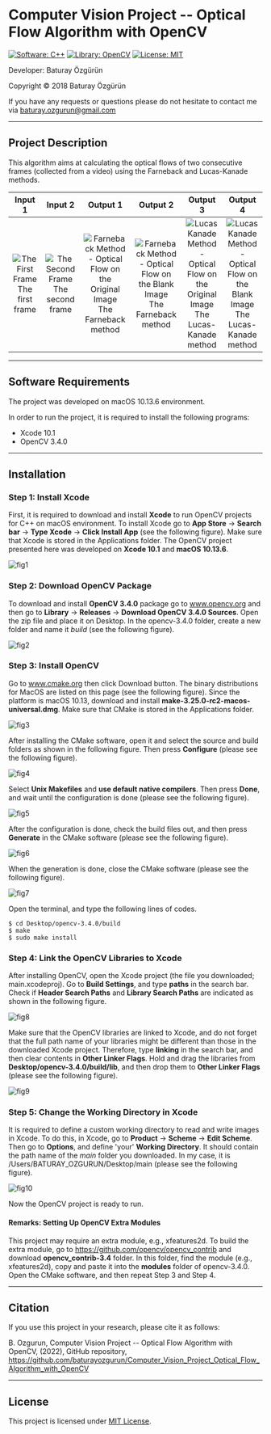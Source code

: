 # Computer Vision Project -- Optical Flow Algorithm with OpenCV
[![Software: C++](https://img.shields.io/badge/Software-C%2B%2B-blue)](http://www.cplusplus.org/)  [![Library: OpenCV](https://img.shields.io/badge/Library-OpenCV-green)](https://www.opencv.org/) [![License: MIT](https://img.shields.io/badge/License-MIT-lightgrey)](https://mit-license.org/) 

Developer: Baturay Özgürün

Copyright © 2018 Baturay Özgürün

If you have any requests or questions please do not hesitate to contact me via baturay.ozgurun@gmail.com

---

## Project Description

This algorithm aims at calculating the optical flows of two consecutive frames (collected from a video) using the Farneback and Lucas-Kanade methods.

| Input 1 | Input 2 | Output 1 | Output 2 | Output 3 | Output 4 |
| :---: | :---: | :---: | :---: | :---: | :---: |
| ![The First Frame](https://user-images.githubusercontent.com/76174639/199688043-01bf4890-9c15-4b60-8865-025628318731.jpg) The first frame | ![The Second Frame](https://user-images.githubusercontent.com/76174639/199688065-93c1f73f-733a-4385-9fe6-782ec103d678.jpg) The second frame | ![Farneback Method - Optical Flow on the Original Image](https://user-images.githubusercontent.com/76174639/199688094-c9e0b11c-d034-4313-abdc-31d3cf6a6f77.jpg) The Farneback method | ![Farneback Method - Optical Flow on the Blank Image](https://user-images.githubusercontent.com/76174639/199688116-239c90ab-2d13-47c8-be23-c7c82b071ea4.jpg) The Farneback method | ![Lucas Kanade Method - Optical Flow on the Original Image](https://user-images.githubusercontent.com/76174639/199688143-2b1edd6e-563f-4a87-9caf-4739c6e421c5.jpg)The Lucas-Kanade method | ![Lucas Kanade Method - Optical Flow on the Blank Image](https://user-images.githubusercontent.com/76174639/199688164-a389c91e-c41a-4c5d-ab1e-e687e0c08045.jpg) The Lucas-Kanade method | 

---

## Software Requirements

The project was developed on macOS 10.13.6 environment. 

In order to run the project, it is required to install the following programs:
- Xcode 10.1
- OpenCV 3.4.0

---

## Installation

### Step 1: Install Xcode
First, it is required to download and install **Xcode** to run OpenCV projects for C++ on macOS environment. To install Xcode go to **App Store** -> **Search bar** -> **Type Xcode** -> **Click Install App** (see the following figure). Make sure that Xcode is stored in the Applications folder. The OpenCV project presented here was developed on **Xcode 10.1** and **macOS 10.13.6**.

![fig1](https://user-images.githubusercontent.com/76174639/197363657-32774932-cf69-407a-b30e-f058c19f1d61.png)

### Step 2: Download OpenCV Package
To download and install **OpenCV 3.4.0** package go to www.opencv.org and then go to **Library** -> **Releases** -> **Download OpenCV 3.4.0 Sources**. Open the zip file and place it on Desktop. In the opencv-3.4.0 folder, create a new folder and name it *build* (see the following figure).

![fig2](https://user-images.githubusercontent.com/76174639/197363690-788fce3a-d926-4c46-87b5-00680dc9ab35.png)

### Step 3: Install OpenCV
Go to www.cmake.org then click Download button. The binary distributions for MacOS are listed on this page (see the following figure). Since the platform is macOS 10.13, download and install **make-3.25.0-rc2-macos-universal.dmg**. Make sure that CMake is stored in the Applications folder.

![fig3](https://user-images.githubusercontent.com/76174639/197363696-e8b0fe57-9071-481e-abee-883fa1ca9bfe.png)

After installing the CMake software, open it and select the source and build folders as shown in the following figure. Then press **Configure** (please see the following figure).

![fig4](https://user-images.githubusercontent.com/76174639/197363701-1b20712b-bb4a-4c84-b821-d9477b289b8d.png)

Select **Unix Makefiles** and **use default native compilers**. Then press **Done**, and wait until the configuration is done (please see the following figure).

![fig5](https://user-images.githubusercontent.com/76174639/197363740-df8a5e2c-2088-4e64-87c8-b6facad92787.png)

After the configuration is done, check the build files out, and then press **Generate** in the CMake software (please see the following figure). 

![fig6](https://user-images.githubusercontent.com/76174639/197363705-6d8c75e5-53fc-4fc1-a0dd-26f731515349.png)

When the generation is done, close the CMake software (please see the following figure). 

![fig7](https://user-images.githubusercontent.com/76174639/197363706-f4f97304-9c75-4844-93d4-9a3aaeb92dbc.png)

Open the terminal, and type the following lines of codes.

``` 
$ cd Desktop/opencv-3.4.0/build
$ make
$ sudo make install
```

### Step 4: Link the OpenCV Libraries to Xcode

After installing OpenCV, open the Xcode project (the file you downloaded; main.xcodeproj). Go to **Build Settings**, and type **paths** in the search bar. Check if **Header Search Paths** and **Library Search Paths** are indicated as shown in the following figure. 

![fig8](https://user-images.githubusercontent.com/76174639/197363708-677a6925-52eb-44e3-99b1-441271f40751.png)

Make sure that the OpenCV libraries are linked to Xcode, and do not forget that the full path name of your libraries might be different than those in the downloaded Xcode project. Therefore, type **linking** in the search bar, and then clear contents in **Other Linker Flags**. Hold and drag the libraries from **Desktop/opencv-3.4.0/build/lib**, and then drop them to **Other Linker Flags** (please see the following figure).

![fig9](https://user-images.githubusercontent.com/76174639/197363714-ab300d14-0022-4c13-9fc9-ffeca5c789a1.png)

### Step 5: Change the Working Directory in Xcode

It is required to define a custom working directory to read and write images in Xcode. To do this, in Xcode, go to **Product** -> **Scheme** -> **Edit Scheme**. Then go to **Options**, and define 'your' **Working Directory**. It should contain the path name of the *main* folder you downloaded. In my case, it is /Users/BATURAY_OZGURUN/Desktop/main (please see the following figure).

![fig10](https://user-images.githubusercontent.com/76174639/197363718-feaa4af1-9e7c-4512-919a-1422d431dd3a.png)

Now the OpenCV project is ready to run.

#### Remarks: Setting Up OpenCV Extra Modules

This project may require an extra module, e.g., xfeatures2d. To build the extra module, go to https://github.com/opencv/opencv_contrib and download **opencv_contrib-3.4** folder. In this folder, find the module (e.g., xfeatures2d), copy and paste it into the **modules** folder of opencv-3.4.0. Open the CMake software, and then repeat Step 3 and Step 4.

---

## Citation

If you use this project in your research, please cite it as follows:

B. Ozgurun, Computer Vision Project -- Optical Flow Algorithm with OpenCV, (2022), GitHub repository, https://github.com/baturayozgurun/Computer_Vision_Project_Optical_Flow_Algorithm_with_OpenCV

---

## License

This project is licensed under [MIT License](https://mit-license.org/).
